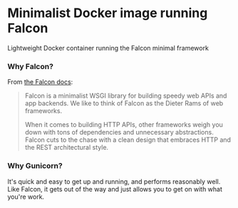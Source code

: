 # Minimalist Docker image running Falcon

Lightweight Docker container running the Falcon minimal framework

### Why Falcon?

From [the Falcon docs](https://falcon.readthedocs.io/en/stable/index.html):

> Falcon is a minimalist WSGI library for building speedy web APIs and app backends. We like to think of Falcon as the Dieter Rams of web frameworks.
>
> When it comes to building HTTP APIs, other frameworks weigh you down with tons of dependencies and unnecessary abstractions. Falcon cuts to the chase with a clean design that embraces HTTP and the REST architectural style.

### Why Gunicorn?

It's quick and easy to get up and running, and performs reasonably well. Like Falcon, it gets out of the way and just allows you to get on with what you're work.
